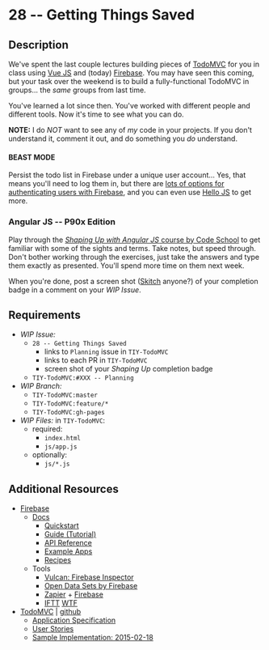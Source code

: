 # 28 -- Getting Things Saved

## Description

We've spent the last couple lectures building pieces of [TodoMVC](http://todomvc.com) for you in class using [Vue JS](http://vuejs.org) and (today) [Firebase](http://firebase.com). You may have seen this coming, but your task over the weekend is to build a fully-functional TodoMVC in groups... the _same_ groups from last time.

You've learned a lot since then. You've worked with different people and different tools. Now it's time to see what you can do.

**NOTE:** I do _NOT_ want to see any of _my_ code in your projects. If you don't understand it, comment it out, and do something you _do_ understand.

#### BEAST MODE

Persist the todo list in Firebase under a unique user account... Yes, that means you'll need to log them in, but there are [lots of options for authenticating users with Firebase](http://j.mp/1ALOsUy), and you can even use [Hello JS](http://j.mp/hellojs) to get more.

### Angular JS -- P90x Edition

Play through the [_Shaping Up with Angular JS_ course by Code School](http://j.mp/codeschool--angularjs) to get familiar with some of the sights and terms. Take notes, but speed through. Don't bother working through the exercises, just take the answers and type them exactly as presented. You'll spend more time on them next week.

When you're done, post a screen shot ([Skitch](https://evernote.com/skitch/) anyone?) of your completion badge in a comment on your _WIP Issue_.

## Requirements

* _WIP Issue:_
  * `28 -- Getting Things Saved`
    * links to `Planning` issue in `TIY-TodoMVC`
    * links to each PR in `TIY-TodoMVC`
    * screen shot of your _Shaping Up_ completion badge
  * `TIY-TodoMVC:#XXX -- Planning`
* _WIP Branch:_
  * `TIY-TodoMVC:master`
  * `TIY-TodoMVC:feature/*`
  * `TIY-TodoMVC:gh-pages`
* _WIP Files:_ in `TIY-TodoMVC`:
  * required:
    * `index.html`
    * `js/app.js`
  * optionally:
    * `js/*.js`

## Additional Resources

* [Firebase](http://firebase.com)
  * [Docs](https://www.firebase.com/docs/web/)
    * [Quickstart](https://www.firebase.com/docs/web/quickstart.html)
    * [Guide (Tutorial)](https://www.firebase.com/docs/web/guide/)
    * [API Reference](https://www.firebase.com/docs/web/api/)
    * [Example Apps](https://www.firebase.com/docs/web/examples.html)
    * [Recipes](https://www.firebase.com/docs/web/recipes.html)
  * Tools
    * [Vulcan: Firebase Inspector](http://j.mp/1z4cx3n)
    * [Open Data Sets by Firebase](https://www.firebase.com/docs/open-data/)
    * [Zapier](http://zapier.com) + [Firebase](https://zapier.com/app/explore?services=FirebaseDevAPI)
    * [IFTT](https://ifttt.com/) [WTF](https://ifttt.com/wtf)
* [TodoMVC](http://todomvc.com) | [github](http://github.com/tastejs/todomvc)
  * [Application Specification](https://github.com/tastejs/todomvc/blob/master/app-spec.md)
  * [User Stories](http://j.mp/1Jsq1RU)
  * [Sample Implementation: 2015-02-18](http://theironyard--orlando.github.io/FEE--2015--SPRING/)


